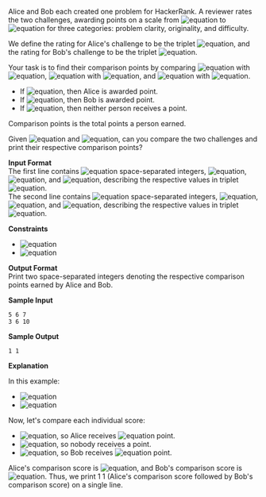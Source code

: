 Alice and Bob each created one problem for HackerRank. A reviewer rates the two challenges, awarding points on a scale from ![equation](http://latex.codecogs.com/svg.latex?\inline&space;1) to ![equation](http://latex.codecogs.com/svg.latex?\inline&space;100) for three categories: problem clarity, originality, and difficulty.

We define the rating for Alice's challenge to be the triplet ![equation](https://latex.codecogs.com/svg.latex?\inline&space;A&space;=&space;(a_0,&space;a_1,&space;a_2)), and the rating for Bob's challenge to be the triplet ![equation](https://latex.codecogs.com/svg.latex?\inline&space;B&space;=&space;(b_0,&space;b_1,&space;b_2)).

Your task is to find their comparison points by comparing ![equation](http://latex.codecogs.com/svg.latex?\inline&space;a_0) with ![equation](http://latex.codecogs.com/svg.latex?\inline&space;b_0), ![equation](http://latex.codecogs.com/svg.latex?\inline&space;a_1) with ![equation](http://latex.codecogs.com/svg.latex?\inline&space;b_1), and ![equation](http://latex.codecogs.com/svg.latex?\inline&space;a_2) with ![equation](http://latex.codecogs.com/svg.latex?\inline&space;b_2).

* If ![equation](https://latex.codecogs.com/svg.latex?\inline&space;a_i&space;>&space;b_i), then Alice is awarded  point.
* If ![equation](https://latex.codecogs.com/svg.latex?\inline&space;a_i&space;<&space;b_i), then Bob is awarded  point.
* If ![equation](https://latex.codecogs.com/svg.latex?\inline&space;a_i&space;=&space;b_i), then neither person receives a point.

Comparison points is the total points a person earned.

Given ![equation](http://latex.codecogs.com/svg.latex?\inline&space;A) and ![equation](http://latex.codecogs.com/svg.latex?\inline&space;B), can you compare the two challenges and print their respective comparison points?

__Input Format__<br>
The first line contains ![equation](http://latex.codecogs.com/svg.latex?\inline&space;3) space-separated integers, ![equation](http://latex.codecogs.com/svg.latex?\inline&space;a_0), ![equation](http://latex.codecogs.com/svg.latex?\inline&space;a_1), and ![equation](http://latex.codecogs.com/svg.latex?\inline&space;a_2), describing the respective values in triplet ![equation](http://latex.codecogs.com/svg.latex?\inline&space;A).<br> 
The second line contains ![equation](http://latex.codecogs.com/svg.latex?\inline&space;3) space-separated integers, ![equation](http://latex.codecogs.com/svg.latex?\inline&space;b_0), ![equation](http://latex.codecogs.com/svg.latex?\inline&space;b_1), and ![equation](http://latex.codecogs.com/svg.latex?\inline&space;b_2), describing the respective values in triplet ![equation](http://latex.codecogs.com/svg.latex?\inline&space;B).

__Constraints__
* ![equation](https://latex.codecogs.com/svg.latex?\inline&space;(1&space;\le&space;a_i&space;\le&space;100))
* ![equation](https://latex.codecogs.com/svg.latex?\inline&space;(1&space;\le&space;b_i&space;\le&space;100))

__Output Format__<br>
Print two space-separated integers denoting the respective comparison points earned by Alice and Bob.

__Sample Input__
```commandline
5 6 7
3 6 10
```
__Sample Output__
```commandline
1 1
```
__Explanation__

In this example:
* ![equation](https://latex.codecogs.com/svg.latex?\inline&space;A&space;=&space;(a_0,&space;a_1,&space;a_2)&space;=&space;(5,&space;6,&space;7))
* ![equation](https://latex.codecogs.com/svg.latex?\inline&space;B&space;=&space;(b_0,&space;b_1,&space;b_2)&space;=&space;(5,&space;6,&space;10))

Now, let's compare each individual score:

* ![equation](https://latex.codecogs.com/svg.latex?\inline&space;a_0&space;>&space;b_0), so Alice receives ![equation](http://latex.codecogs.com/svg.latex?\inline&space;1) point.
* ![equation](https://latex.codecogs.com/svg.latex?\inline&space;a_1&space;=&space;b_1), so nobody receives a point.
* ![equation](https://latex.codecogs.com/svg.latex?\inline&space;a_2&space;<&space;b_2), so Bob receives ![equation](http://latex.codecogs.com/svg.latex?\inline&space;1) point.

Alice's comparison score is ![equation](http://latex.codecogs.com/svg.latex?\inline&space;1), and Bob's comparison score is ![equation](http://latex.codecogs.com/svg.latex?\inline&space;1). Thus, we print 1 1 (Alice's comparison score followed by Bob's comparison score) on a single line.